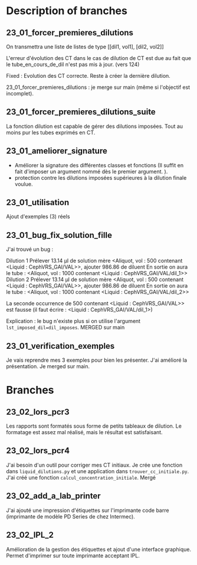 # Description of branches

## 23_01_forcer_premieres_dilutions
On transmettra une liste de listes de type [[dil1, vol1], [dil2, vol2]]

L'erreur d'évolution des CT dans le cas de dilution de CT est due au fait que le tube_en_cours_de_dil n'est pas mis à jour. (vers 124)

Fixed : Evolution des CT correcte. 
   Reste à créer la dernière dilution.

23_01_forcer_premieres_dilutions : je merge sur main (même si l'objectif est incomplet).

## 23_01_forcer_premieres_dilutions_suite
La fonction dilution est capable de gérer des dilutions imposées. Tout au moins pur les tubes exprimés en CT.

## 23_01_ameliorer_signature
  * Améliorer la signature des différentes classes et fonctions (Il suffit en fait d'imposer un argument nommé dès le premier argument.
    ). 
  * protection contre les dilutions imposées supérieures à la dilution finale voulue. 

## 23_01_utilisation
Ajout d'exemples (3) réels

## 23_01_bug_fix_solution_fille
J'ai trouvé un bug : 

Dilution 1
Prélever 13.14 µl de solution mère <Aliquot, vol : 500 contenant <Liquid : CephVRS_GAI/VAL>>, ajouter 986.86 de diluent 
En sortie on aura le tube : <Aliquot, vol : 1000 contenant <Liquid : CephVRS_GAI/VAL/dil_1>>
Dilution 2
Prélever 13.14 µl de solution mère <Aliquot, vol : 500 contenant <Liquid : CephVRS_GAI/VAL>>, ajouter 986.86 de diluent 
En sortie on aura le tube : <Aliquot, vol : 1000 contenant <Liquid : CephVRS_GAI/VAL/dil_2>>

La seconde occurrence de 500 contenant <Liquid : CephVRS_GAI/VAL>> est fausse (il faut écrire : <Liquid : CephVRS_GAI/VAL/dil_1>)

Explication : le bug n'existe plus si on utilise l'argument `lst_imposed_dil=dil_imposes`.
MERGED sur main

## 23_01_verification_exemples
Je vais reprendre mes 3 exemples pour bien les présenter. J'ai amélioré la présentation. Je merged sur main.
# Branches

## 23_02_lors_pcr3
Les rapports sont formatés sous forme de petits tableaux de dilution. Le formatage est assez mal réalisé, mais le 
résultat est satisfaisant.

## 23_02_lors_pcr4
J'ai besoin d'un outil pour corriger mes CT initiaux. Je crée une fonction dans `liquid_dilutions.py` et une 
application dans `trouver_cc_initiale.py`. J'ai créé une fonction `calcul_concentration_initiale`.
Mergé 

## 23_02_add_a_lab_printer
J'ai ajouté une impression d'étiquettes sur l'imprimante code barre (imprimante de modèle PD Series de chez Intermec).

## 23_02_IPL_2
Amélioration de la gestion des étiquettes et ajout d'une interface graphique. Permet d'imprimer sur toute 
imprimante acceptant IPL. 
